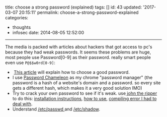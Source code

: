 title: choose a strong password (explained)
tags: []
id: 43
updated: '2017-03-07 20:15:11'
permalink: choose-a-strong-password-explained
categories:
  - thoughts
  - infosec
date: 2014-08-05 12:52:00
---


The media is packed with articles about hackers that got access to pc's because they had weak passwords. It seems these problems are huge, most people use Password[0-9] as their password. really smart people even use `P@$$w0rd[0-9]`:

-  [This article](http://www.bu.edu/infosec/howtos/how-to-choose-a-password/) will explain how to choose a good password.
- I use [Password Chameleon](https://www.passwordchameleon.com/) as my chrome "password manager" (the password is a hash of a website's domain and a password. so every site gets a different hash, which makes it a very good solution IMO)
- Try to crack your own password to see if it's weak. use[ john the ripper](http://www.openwall.com/john/) to do this: [installation instructions](http://www.breakthesecurity.com/2011/08/how-to-install-john-ripper-in-ubuntu.html), [how to use](http://www.cyberciti.biz/faq/unix-linux-password-cracking-john-the-ripper/), [compiling error I had to deal with](http://www.question-defense.com/2013/09/02/jtr-john-the-ripper-compile-error-sha-h425-fatal-error-opensslsha-h-no-such-file-or-directory).
- Understand [/etc/passwd ](http://www.cyberciti.biz/faq/understanding-etcpasswd-file-format/)and [/etc/shadow](http://www.cyberciti.biz/faq/understanding-etcshadow-file/).


